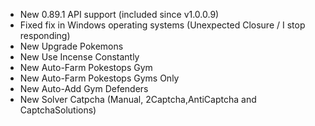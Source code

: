 - New 0.89.1 API support (included since v1.0.0.9)
- Fixed fix in Windows operating systems (Unexpected Closure / I stop responding)
- New Upgrade Pokemons
- New Use Incense Constantly
- New Auto-Farm Pokestops Gym
- New Auto-Farm Pokestops Gyms Only 
- New Auto-Add Gym Defenders
- New Solver Catpcha (Manual, 2Captcha,AntiCaptcha and CaptchaSolutions)
